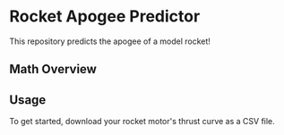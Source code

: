 # Rocket Apogee Predictor 

This repository predicts the apogee of a model rocket! 

## Math Overview 



## Usage 

To get started, download your rocket motor's thrust curve as a CSV file. 